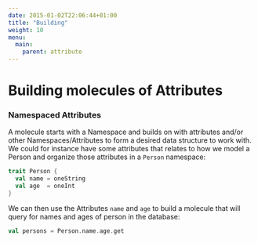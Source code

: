```yaml
---
date: 2015-01-02T22:06:44+01:00
title: "Building"
weight: 10
menu:
  main:
    parent: attribute
---
```


# Building molecules of Attributes







### Namespaced Attributes

A molecule starts with a Namespace and builds on with attributes and/or other Namespaces/Attributes to form a desired data structure to work with. We could for instance have some attributes that relates to how we model a Person and organize those attributes in a `Person` namespace:

```scala
trait Person {
  val name = oneString
  val age  = oneInt
}
```

We can then use the Attributes `name` and `age` to build a molecule that will query for names and ages of person in the database:


```scala
val persons = Person.name.age.get
```


